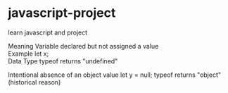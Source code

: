 # javascript-project
learn javascript and project

<!-- Feature	Undefined	Null -->
Meaning	Variable declared but not assigned a value	
Example	let x;	
Data Type	typeof returns "undefined"	


<!-- null  -->
Intentional absence of an object value
let y = null;
typeof returns "object" (historical reason)